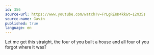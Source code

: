 ```yaml
---
id: 356
source-url: https://www.youtube.com/watch?v=FrLgREKD4kk&t=12m35s
source-name: Gavin
published: true
language: en
---
```

Let me get this straight, the four of you built a house and all four of you forgot where it was?
